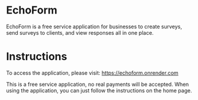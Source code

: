 # EchoForm

EchoForm is a free service application for businesses to create surveys, send surveys to clients, and view responses all in one place. 


# Instructions

To access the application, please visit: https://echoform.onrender.com

This is a free service application, no real payments will be accepted. When using the application, you can just follow the instructions on the home page.
